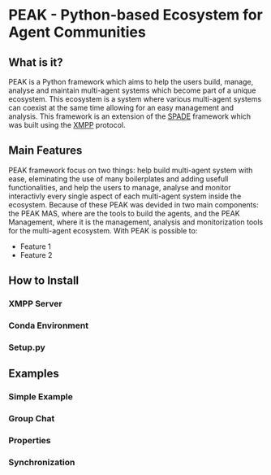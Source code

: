 # PEAK - Python-based Ecosystem for Agent Communities

## What is it?
PEAK is a Python framework which aims to help the users build, manage, analyse and maintain multi-agent systems which become part of a unique ecosystem. This ecosystem is a system where various multi-agent systems can coexist at the same time allowing for an easy management and analysis. 
This framework is an extension of the [SPADE](https://spade-mas.readthedocs.io/en/latest/) framework which was built using the [XMPP](https://xmpp.org/) protocol. 

## Main Features
PEAK framework focus on two things: help build multi-agent system with ease, eleminating the use of many boilerplates and adding usefull functionalities, and help the users to manage, analyse and monitor interactivly every single aspect of each multi-agent system inside the ecosystem.
Because of these PEAK was devided in two main components: the PEAK MAS, where are the tools to build the agents, and the PEAK Management, where it is the management, analysis and monitorization tools for the multi-agent ecosystem.
With PEAK is possible to:
- Feature 1
- Feature 2

## How to Install
### XMPP Server
### Conda Environment
### Setup.py

## Examples

### Simple Example

### Group Chat

### Properties

### Synchronization